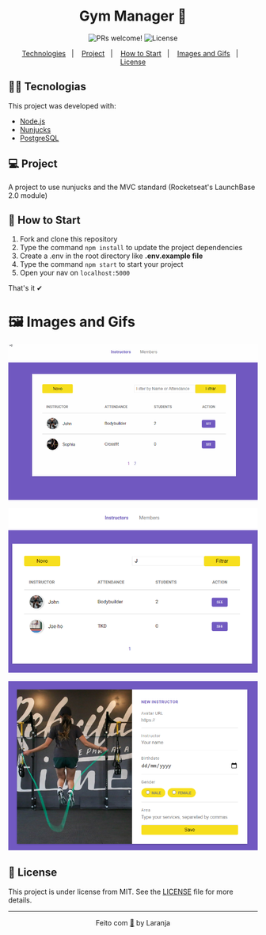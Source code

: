 <h1 align="center">
 Gym Manager 💪
</h1>
<p align="center">
 <img src="https://img.shields.io/static/v1?label=Laranja&message=welcome&color=ffa500&labelColor=000000" alt="PRs welcome!" />

  <img alt="License" src="https://img.shields.io/static/v1?label=license&message=MIT&color=ffa500&labelColor=000000">
</p>

<p align="center">
  <a href="#rocket-tecnologias">Technologies</a>&nbsp;&nbsp;&nbsp;|&nbsp;&nbsp;&nbsp;
  <a href="#-projeto">Project</a>&nbsp;&nbsp;&nbsp;|&nbsp;&nbsp;&nbsp;
  <a href="#-layout">How to Start</a>&nbsp;&nbsp;&nbsp;|&nbsp;&nbsp;&nbsp;
  <a href="#-como-contribuir">Images and Gifs</a>&nbsp;&nbsp;&nbsp;|&nbsp;&nbsp;&nbsp;
  <a href="#memo-licença">License</a>
</p>

## 👨‍💻 Tecnologias

This project was developed with:

- [Node.js](https://nodejs.org/en/)
- [Nunjucks](https://mozilla.github.io/nunjucks/)
- [PostgreSQL](https://www.postgresql.org/)

## 💻 Project

A project to use nunjucks and the MVC standard (Rocketseat's LaunchBase 2.0 module)

## 🏁 How to Start

1. Fork and clone this repository
1. Type the command `npm install` to update the project dependencies
1. Create a .env in the root directory like **.env.example file**
1. Type the command `npm start` to start your project
1. Open your nav on `localhost:5000`

That's it ✔

# 🖼️ Images and Gifs

![](.github/gym-manager.gif)

![](.github/intructors.png)

![](.github/register-instructor.png)

## 📝 License

This project is under license from MIT. See the [LICENSE](LICENSE) file for more details.

---

<span align="center">

Feito com [🧡](https://www.linkedin.com/in/emerson-laranja-dos-santos-9b6064145/) by Laranja
</span>
